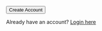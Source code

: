   <div id="doctorFields" style="display:none;">
    <div class="mb-3">
      <label for="specialization" class="form-label">Specialization</label>
      <input type="text" name="specialization" class="form-control" id="specialization" placeholder="Cardiologist, Neurologist, etc." />
    </div>
    <div class="mb-3">
      <label for="license" class="form-label">Medical License Number</label>
      <input type="text" name="license" class="form-control" id="license" placeholder="e.g. DMC123456" />
    </div>
    <div class="mb-3">
      <label for="experience" class="form-label">Years of Experience</label>
      <input type="number" name="experience" class="form-control" id="experience" placeholder="e.g. 5" />
    </div>
  </div>
  <button type="submit" class="btn btn-primary w-100">Create Account</button>
</form>
<p class="text-center mt-3">
  Already have an account? <a href="login.html">Login here</a>
</p>
